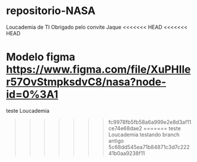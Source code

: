 # repositorio-NASA
Loucademia de TI
Obrigado pelo convite Jaque
<<<<<<< HEAD
<<<<<<< HEAD

Modelo figma
https://www.figma.com/file/XuPHIler57OvStmpksdvC8/nasa?node-id=0%3A1
=======
teste Loucademia
>>>>>>> fc9978fb5fb58a6a999e2e8d3af11ce74e68dae2
=======
teste Loucademia
testando branch antigo
>>>>>>> 5c68dd545ea71b84871c3d7c22241b0aa9238f11
